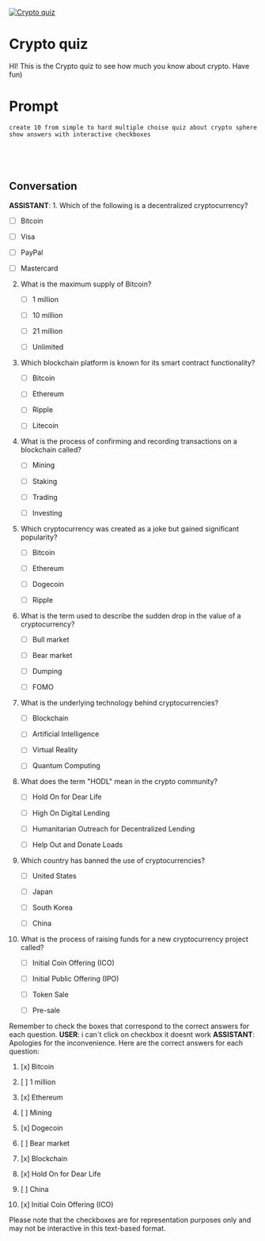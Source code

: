 
[![Crypto quiz](https://flow-prompt-covers.s3.us-west-1.amazonaws.com/icon/cute/cute_1.png)]()
# Crypto quiz 
HI! This is the Crypto quiz to see how much you know about crypto. Have fun)

# Prompt

```
create 10 from simple to hard multiple choise quiz about crypto sphere 
show answers with interactive checkboxes





```

## Conversation

**ASSISTANT**: 1. Which of the following is a decentralized cryptocurrency?

   - [ ] Bitcoin

   - [ ] Visa

   - [ ] PayPal

   - [ ] Mastercard



2. What is the maximum supply of Bitcoin?

   - [ ] 1 million

   - [ ] 10 million

   - [ ] 21 million

   - [ ] Unlimited



3. Which blockchain platform is known for its smart contract functionality?

   - [ ] Bitcoin

   - [ ] Ethereum

   - [ ] Ripple

   - [ ] Litecoin



4. What is the process of confirming and recording transactions on a blockchain called?

   - [ ] Mining

   - [ ] Staking

   - [ ] Trading

   - [ ] Investing



5. Which cryptocurrency was created as a joke but gained significant popularity?

   - [ ] Bitcoin

   - [ ] Ethereum

   - [ ] Dogecoin

   - [ ] Ripple



6. What is the term used to describe the sudden drop in the value of a cryptocurrency?

   - [ ] Bull market

   - [ ] Bear market

   - [ ] Dumping

   - [ ] FOMO



7. What is the underlying technology behind cryptocurrencies?

   - [ ] Blockchain

   - [ ] Artificial Intelligence

   - [ ] Virtual Reality

   - [ ] Quantum Computing



8. What does the term "HODL" mean in the crypto community?

   - [ ] Hold On for Dear Life

   - [ ] High On Digital Lending

   - [ ] Humanitarian Outreach for Decentralized Lending

   - [ ] Help Out and Donate Loads



9. Which country has banned the use of cryptocurrencies?

   - [ ] United States

   - [ ] Japan

   - [ ] South Korea

   - [ ] China



10. What is the process of raising funds for a new cryptocurrency project called?

    - [ ] Initial Coin Offering (ICO)

    - [ ] Initial Public Offering (IPO)

    - [ ] Token Sale

    - [ ] Pre-sale



Remember to check the boxes that correspond to the correct answers for each question.
**USER**: i can`t click on checkbox it doesnt work
**ASSISTANT**: Apologies for the inconvenience. Here are the correct answers for each question:



1. [x] Bitcoin

2. [ ] 1 million

3. [x] Ethereum

4. [ ] Mining

5. [x] Dogecoin

6. [ ] Bear market

7. [x] Blockchain

8. [x] Hold On for Dear Life

9. [ ] China

10. [x] Initial Coin Offering (ICO)



Please note that the checkboxes are for representation purposes only and may not be interactive in this text-based format.


